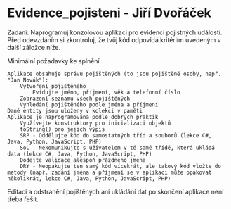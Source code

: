 # Evidence_pojisteni - Jiří Dvořáček

Zadani:
Naprogramuj konzolovou aplikaci pro evidenci pojistných událostí. Před odevzdáním si zkontroluj, že tvůj kód odpovídá kritériím uvedeným v další záložce níže.

Minimální požadavky ke splnění

    Aplikace obsahuje správu pojištěných (to jsou pojištěné osoby, např. "Jan Novák"):
        Vytvoření pojištěného
            Evidujte jméno, příjmení, věk a telefonní číslo
        Zobrazení seznamu všech pojištěných
        Vyhledání pojištěného podle jména a příjmení
    Dané entity jsou uloženy v kolekci v paměti
    Aplikace je naprogramována podle dobrých praktik
        Využívejte konstruktory pro inicializaci objektů
        toString() pro jejich výpis
        SRP - Oddělujte kód do samostatných tříd a souborů (lekce C#, Java, Python, JavaScript, PHP)
        SoC - Nekomunikujte s uživatelem v té samé třídě, která ukládá data (lekce C#, Java, Python, JavaScript, PHP)
        Dodejte validace alespoň prázdného jména
        DRY - Neopakujte ten samý kód vícekrát, ale takový kód vložte do metody (např. zadání jména a příjmení se v aplikaci může opakovat několikrát, lekce C#, Java, Python, JavaScript, PHP)

Editaci a odstranění pojištěných ani ukládání dat po skončení aplikace není třeba řešit.        

